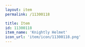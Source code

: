 ```yaml
---
layout: item
permalink: /11300118

title: Item
id: 11300118
item_name: 'Knightly Helmet'
icon_url: 'item/icon/11300118.png'
---
```

